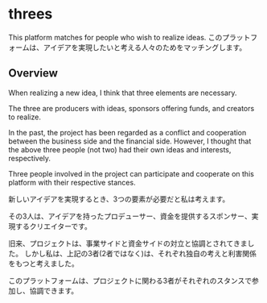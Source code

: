 # threes

This platform matches for people who wish to realize ideas.
このプラットフォームは、アイデアを実現したいと考える人々のためをマッチングします。

## Overview

When realizing a new idea, I think that three elements are necessary.

The three are producers with ideas, sponsors offering funds, and creators to realize.

In the past, the project has been regarded as a conflict and cooperation between the business side and the financial side.
However, I thought that the above three people (not two) had their own ideas and interests, respectively.

Three people involved in the project can participate and cooperate on this platform with their respective stances.

新しいアイデアを実現するとき、3つの要素が必要だと私は考えます。

その3人は、アイデアを持ったプロデューサー、資金を提供するスポンサー、実現するクリエイターです。

旧来、プロジェクトは、事業サイドと資金サイドの対立と協調とされてきました。
しかし私は、上記の3者(2者ではなく)は、それぞれ独自の考えと利害関係をもつと考えました。

このプラットフォームは、プロジェクトに関わる3者がそれぞれのスタンスで参加し、協調できます。
